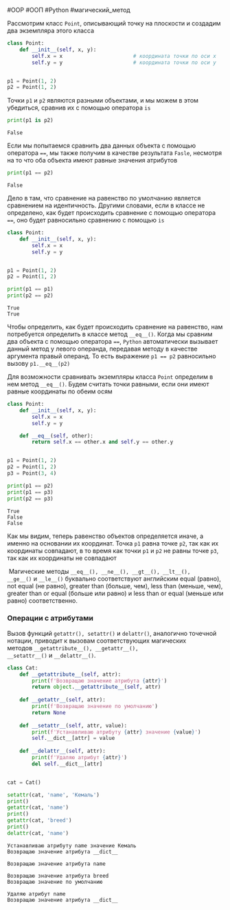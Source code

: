 #OOP #ООП #Python #магический_метод 


Рассмотрим класс `Point`, описывающий точку на плоскости и создадим два экземпляра этого класса
```python
class Point:
    def __init__(self, x, y):
        self.x = x                       # координата точки по оси x
        self.y = y                       # координата точки по оси y


p1 = Point(1, 2)
p2 = Point(1, 2)
```
Точки `p1` и `p2` являются разными объектами, и мы можем в этом убедиться, сравнив их с помощью оператора `is`
```python
print(p1 is p2)
```
```
False
```
Если мы попытаемся сравнить два данных объекта с помощью оператора `==`, мы также получим в качестве результата `Fasle`, несмотря на то что оба объекта имеют равные значения атрибутов
```python
print(p1 == p2)
```
```
False
```
Дело в там, что сравнение на равенство по умолчанию является сравнением на идентичность. Другими словами, если в классе не определено, как будет происходить сравнение с помощью оператора `==`, оно будет равносильно сравнению с помощью `is`
```python
class Point:
    def __init__(self, x, y):
        self.x = x
        self.y = y


p1 = Point(1, 2)
p2 = Point(1, 2)

print(p1 == p1)
print(p2 == p2)
```
```
True
True
```
Чтобы определить, как будет происходить сравнение на равенство, нам потребуется определить в классе метод `__eq__()`. Когда мы сравним два объекта с помощью оператора `==`, `Python` автоматически вызывает данный метод у левого операнда, передавая методу в качестве аргумента правый операнд. То есть выражение `p1 == p2` равносильно вызову `p1.__eq__(p2)`

Для возможности сравнивать экземпляры класса `Point` определим в нем метод `__eq__()`. Будем считать точки равными, если они имеют равные координаты по обеим осям
```python
class Point:
    def __init__(self, x, y):
        self.x = x
        self.y = y

    def __eq__(self, other):
        return self.x == other.x and self.y == other.y


p1 = Point(1, 2)
p2 = Point(1, 2)
p3 = Point(3, 4)

print(p1 == p2)
print(p1 == p3)
print(p2 == p3)
```
```
True
False
False
```
Как мы видим, теперь равенство объектов определяется иначе, а именно на основании их координат. Точка `p1` равна точке `p2`, так как их координаты совпадают, в то время как точки `p1` и `p2` не равны точке `p3`, так как их координаты не совпадают

 Магические методы `__eq__(), __ne__(), __gt__(), __lt__(), __ge__()` и `__le__()` буквально соответствуют английским equal (равно), not equal (не равно), greater than (больше, чем), less than (меньше, чем), greater than or equal (больше или равно) и less than or equal (меньше или равно) соответственно.


### Операции с атрибутами
Вызов функций `getattr(), setattr()` и `delattr()`, аналогично точечной нотации, приводит к вызовам соответствующих магических методов `__getattribute__(), __getattr__(), __setattr__()` и `__delattr__()`.

```python
class Cat:
    def __getattribute__(self, attr):
        print(f'Возвращаю значение атрибута {attr}')
        return object.__getattribute__(self, attr)
    
    def __getattr__(self, attr):
        print(f'Возвращаю значение по умолчанию')
        return None
    
    def __setattr__(self, attr, value):
        print(f'Устанавливаю атрибуту {attr} значение {value}')
        self.__dict__[attr] = value
    
    def __delattr__(self, attr):
        print(f'Удаляю атрибут {attr}')
        del self.__dict__[attr]


cat = Cat()

setattr(cat, 'name', 'Кемаль')
print()
getattr(cat, 'name')
print()
getattr(cat, 'breed')
print()
delattr(cat, 'name')
```
```no-highlight
Устанавливаю атрибуту name значение Кемаль
Возвращаю значение атрибута __dict__

Возвращаю значение атрибута name

Возвращаю значение атрибута breed
Возвращаю значение по умолчанию

Удаляю атрибут name
Возвращаю значение атрибута __dict__
```